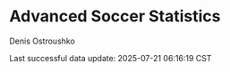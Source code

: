 # Advanced Soccer Statistics
Denis Ostroushko

<!-- gfm -->

Last successful data update: 2025-07-21 06:16:19 CST
